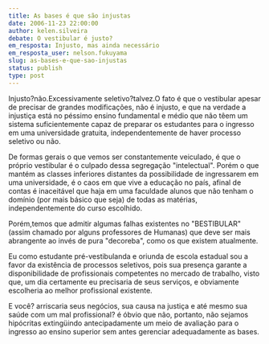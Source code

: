 ```yaml
---
title: As bases é que são injustas
date: 2006-11-23 22:00:00
author: kelen.silveira
debate: O vestibular é justo?
em_resposta: Injusto, mas ainda necessário
em_resposta_user: nelson.fukuyama
slug: as-bases-e-que-sao-injustas
status: publish 
type: post
---
```


Injusto?não.Excessivamente seletivo?talvez.O fato é que o vestibular apesar de precisar de grandes modificações, não é injusto, e que na verdade a injustiça está no péssimo ensino fundamental e médio que não têem um sistema suficientemente capaz de preparar os estudantes para o ingresso em uma universidade gratuita, independentemente de haver processo seletivo ou não.   

 De formas gerais o que vemos ser constantemente veiculado, é que o próprio vestibular é o culpado dessa segregação "intelectual". Porém o que mantém as classes inferiores distantes da possibilidade de ingressarem em uma universidade, é o caos em que vive a educação no país, afinal de contas é inaceitável que haja em uma faculdade alunos que não tenham o domínio (por mais básico que seja) de todas as matérias, independentemente do curso escolhido.  

 Porém,temos que admitir algumas falhas existentes no "BESTIBULAR"(assim chamado por alguns professores de Humanas) que deve ser mais abrangente ao invés de pura "decoreba", como os que existem atualmente.  

 Eu como estudante pré-vestibulanda e oriunda de escola estadual sou a favor da existência de processos seletivos, pois sua presença garante a disponibilidade de profissionais competentes no mercado de trabalho, visto que, um dia certamente eu precisaria de seus serviços, e obviamente escolheria ao melhor profissional existente.  

 E você? arriscaria seus negócios, sua causa na justiça e até mesmo sua saúde com um mal profissional? é óbvio que não, portanto, não sejamos hipócritas extingüindo antecipadamente um meio de avaliação para o ingresso ao ensino superior sem antes gerenciar adequadamente as bases.
